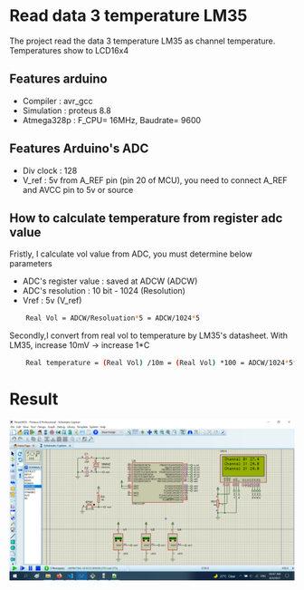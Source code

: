 # Read data 3 temperature LM35 

The project read the data 3 temperature LM35 as channel temperature. Temperatures show to LCD16x4

## Features arduino

- Compiler      : avr_gcc
- Simulation    : proteus 8.8
- Atmega328p    : F_CPU= 16MHz, Baudrate= 9600

## Features Arduino's ADC

- Div clock     : 128                                   
- V_ref         : 5v from A_REF pin (pin 20 of MCU), you need to connect A_REF and AVCC pin to 5v or source

## How to calculate temperature from register adc value

Fristly, I calculate vol value from ADC, you must determine below parameters
+ ADC's register value  : saved at ADCW  (ADCW)
+ ADC's resolution      : 10 bit - 1024  (Resolution)
+ Vref                  : 5v             (V_ref)
```sh
    Real Vol = ADCW/Resoluation*5 = ADCW/1024*5
```
Secondly,I convert from real vol to temperature by LM35's datasheet. With LM35, increase 10mV -> increase 1*C 
```sh
    Real temperature = (Real Vol) /10m = (Real Vol) *100 = ADCW/1024*5*100 = ADCW*0.488
```
# Result
![image info](./Image/three_temperature_lm35.png)
